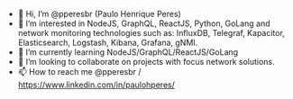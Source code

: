 - 👋 Hi, I’m @pperesbr (Paulo Henrique Peres)
- 👀 I’m interested in NodeJS, GraphQL, ReactJS, Python, GoLang and network monitoring technologies such as: InfluxDB, Telegraf, Kapacitor, Elasticsearch, Logstash, Kibana, Grafana, gNMI.
- 🌱 I’m currently learning NodeJS/GraphQL/ReactJS/GoLang
- 💞️ I’m looking to collaborate on projects with focus network solutions.
- 📫 How to reach me @pperesbr / https://www.linkedin.com/in/paulohperes/

<!---
dobicz/dobicz is a ✨ special ✨ repository because its `README.md` (this file) appears on your GitHub profile.
You can click the Preview link to take a look at your changes.
--->
